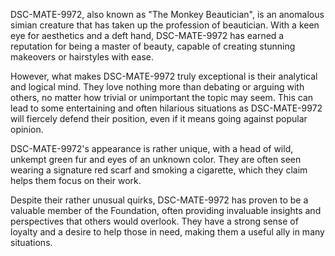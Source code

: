 DSC-MATE-9972, also known as "The Monkey Beautician", is an anomalous simian creature that has taken up the profession of beautician. With a keen eye for aesthetics and a deft hand, DSC-MATE-9972 has earned a reputation for being a master of beauty, capable of creating stunning makeovers or hairstyles with ease.

However, what makes DSC-MATE-9972 truly exceptional is their analytical and logical mind. They love nothing more than debating or arguing with others, no matter how trivial or unimportant the topic may seem. This can lead to some entertaining and often hilarious situations as DSC-MATE-9972 will fiercely defend their position, even if it means going against popular opinion.

DSC-MATE-9972's appearance is rather unique, with a head of wild, unkempt green fur and eyes of an unknown color. They are often seen wearing a signature red scarf and smoking a cigarette, which they claim helps them focus on their work.

Despite their rather unusual quirks, DSC-MATE-9972 has proven to be a valuable member of the Foundation, often providing invaluable insights and perspectives that others would overlook. They have a strong sense of loyalty and a desire to help those in need, making them a useful ally in many situations.